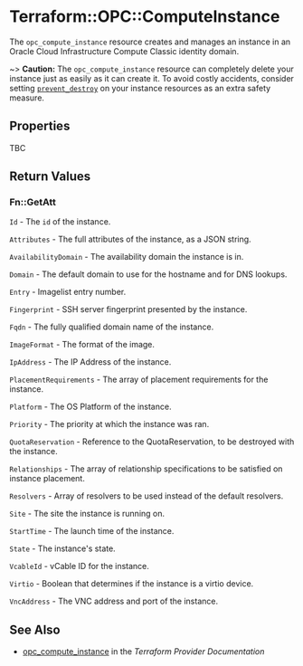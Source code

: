 # Terraform::OPC::ComputeInstance

The ``opc_compute_instance`` resource creates and manages an instance in an Oracle Cloud Infrastructure Compute Classic identity domain.

~> **Caution:** The ``opc_compute_instance`` resource can completely delete your
instance just as easily as it can create it. To avoid costly accidents,
consider setting
[``prevent_destroy``](/docs/configuration/resources.html#prevent_destroy)
on your instance resources as an extra safety measure.

## Properties

TBC

## Return Values

### Fn::GetAtt

`Id` - The `id` of the instance.

`Attributes` - The full attributes of the instance, as a JSON string.

`AvailabilityDomain` - The availability domain the instance is in.

`Domain` - The default domain to use for the hostname and for DNS lookups.

`Entry` - Imagelist entry number.

`Fingerprint` - SSH server fingerprint presented by the instance.

`Fqdn` - The fully qualified domain name of the instance.

`ImageFormat` - The format of the image.

`IpAddress` - The IP Address of the instance.

`PlacementRequirements` - The array of placement requirements for the instance.

`Platform` - The OS Platform of the instance.

`Priority` - The priority at which the instance was ran.

`QuotaReservation` - Reference to the QuotaReservation, to be destroyed with the instance.

`Relationships` - The array of relationship specifications to be satisfied on instance placement.

`Resolvers` - Array of resolvers to be used instead of the default resolvers.

`Site` - The site the instance is running on.

`StartTime` - The launch time of the instance.

`State` - The instance's state.

`VcableId` - vCable ID for the instance.

`Virtio` - Boolean that determines if the instance is a virtio device.

`VncAddress` - The VNC address and port of the instance.

## See Also

* [opc_compute_instance](https://www.terraform.io/docs/providers/opc/r/compute_instance.html) in the _Terraform Provider Documentation_